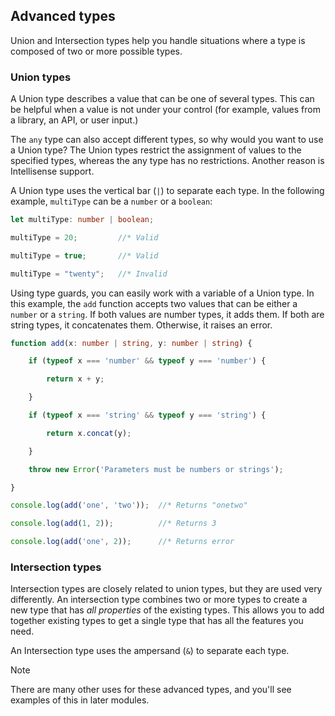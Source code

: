 ## Advanced types

Union and Intersection types help you handle situations where a type is composed of two or more possible types.

### Union types

A Union type describes a value that can be one of several types. This can be helpful when a value is not under your control (for example, values from a library, an API, or user input.)

The `any` type can also accept different types, so why would you want to use a Union type? The Union types restrict the assignment of values to the specified types, whereas the any type has no restrictions. Another reason is Intellisense support.

A Union type uses the vertical bar (`|`) to separate each type. In the following example, `multiType` can be a `number` or a `boolean`:

```typescript
let multiType: number | boolean;

multiType = 20;         //* Valid

multiType = true;       //* Valid

multiType = "twenty";   //* Invalid

```

Using type guards, you can easily work with a variable of a Union type. In this example, the `add` function accepts two values that can be either a `number` or a `string`. If both values are number types, it adds them. If both are string types, it concatenates them. Otherwise, it raises an error.

```typescript
function add(x: number | string, y: number | string) {

    if (typeof x === 'number' && typeof y === 'number') {

        return x + y;

    }

    if (typeof x === 'string' && typeof y === 'string') {

        return x.concat(y);

    }

    throw new Error('Parameters must be numbers or strings');

}

console.log(add('one', 'two'));  //* Returns "onetwo"

console.log(add(1, 2));          //* Returns 3

console.log(add('one', 2));      //* Returns error

```

### Intersection types

Intersection types are closely related to union types, but they are used very differently. An intersection type combines two or more types to create a new type that has *all properties* of the existing types. This allows you to add together existing types to get a single type that has all the features you need.

An Intersection type uses the ampersand (`&`) to separate each type.

> [!NOTE]
> There are many other uses for these advanced types, and you'll see examples of this in later modules.

